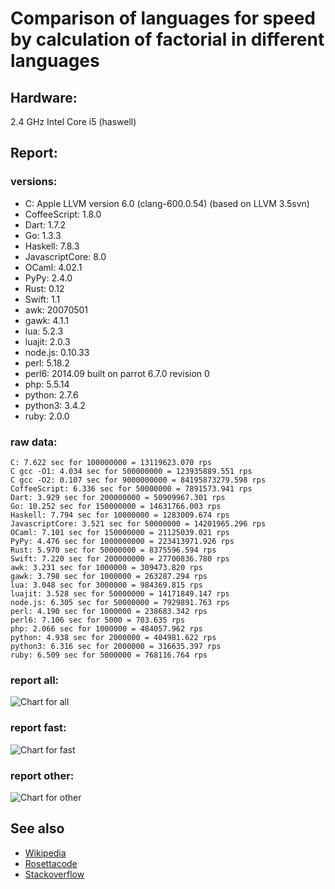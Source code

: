 Comparison of languages for speed by calculation of factorial in different languages
====================================================================================

Hardware:
---------
2.4 GHz Intel Core i5 (haswell)

Report:
-------
### versions:

  * C: Apple LLVM version 6.0 (clang-600.0.54) (based on LLVM 3.5svn)
  * CoffeeScript: 1.8.0
  * Dart: 1.7.2
  * Go: 1.3.3
  * Haskell: 7.8.3
  * JavascriptCore: 8.0
  * OCaml: 4.02.1
  * PyPy: 2.4.0
  * Rust: 0.12
  * Swift: 1.1
  * awk: 20070501
  * gawk: 4.1.1
  * lua: 5.2.3
  * luajit: 2.0.3
  * node.js: 0.10.33
  * perl: 5.18.2
  * perl6: 2014.09 built on parrot 6.7.0 revision 0
  * php: 5.5.14
  * python: 2.7.6
  * python3: 3.4.2
  * ruby: 2.0.0


### raw data:

    C: 7.622 sec for 100000000 = 13119623.070 rps
    C gcc -O1: 4.034 sec for 500000000 = 123935889.551 rps
    C gcc -O2: 0.107 sec for 9000000000 = 84195873279.598 rps
    CoffeeScript: 6.336 sec for 50000000 = 7891573.941 rps
    Dart: 3.929 sec for 200000000 = 50909967.301 rps
    Go: 10.252 sec for 150000000 = 14631766.003 rps
    Haskell: 7.794 sec for 10000000 = 1283009.674 rps
    JavascriptCore: 3.521 sec for 50000000 = 14201965.296 rps
    OCaml: 7.101 sec for 150000000 = 21125039.021 rps
    PyPy: 4.476 sec for 1000000000 = 223413971.926 rps
    Rust: 5.970 sec for 50000000 = 8375596.594 rps
    Swift: 7.220 sec for 200000000 = 27700836.780 rps
    awk: 3.231 sec for 1000000 = 309473.820 rps
    gawk: 3.798 sec for 1000000 = 263287.294 rps
    lua: 3.048 sec for 3000000 = 984369.815 rps
    luajit: 3.528 sec for 50000000 = 14171849.147 rps
    node.js: 6.305 sec for 50000000 = 7929891.763 rps
    perl: 4.190 sec for 1000000 = 238683.342 rps
    perl6: 7.106 sec for 5000 = 703.635 rps
    php: 2.066 sec for 1000000 = 484057.962 rps
    python: 4.938 sec for 2000000 = 404981.622 rps
    python3: 6.316 sec for 2000000 = 316635.397 rps
    ruby: 6.509 sec for 5000000 = 768116.764 rps


### report all:

![Chart for all](https://chart.googleapis.com/chart?cht=bhs&chs=700x425&chd=t%3A123935889%2C50909967%2C27700836%2C21125039%2C14631766%2C14201965%2C14171849%2C13119623%2C8375596%2C7929891%2C7891573%2C1283009%2C984369%2C768116%2C484057%2C404981%2C316635%2C309473%2C263287%2C238683&chco=4d89f9&chbh=15&chds=0,123935889.550715&chxt=x,y,r&chxl=1%3A%7Cperl%7Cgawk%7Cawk%7Cpython3%7Cpython%7Cphp%7Cruby%7Clua%7CHaskell%7CCoffeeScript%7Cnode.js%7CRust%7CC%7Cluajit%7CJavascriptCore%7CGo%7COCaml%7CSwift%7CDart%7CC%20gcc%20-O1%7C2%3A%7C238683%20rps%7C263287%20rps%7C309473%20rps%7C316635%20rps%7C404981%20rps%7C484057%20rps%7C768116%20rps%7C984369%20rps%7C1283009%20rps%7C7891573%20rps%7C7929891%20rps%7C8375596%20rps%7C13119623%20rps%7C14171849%20rps%7C14201965%20rps%7C14631766%20rps%7C21125039%20rps%7C27700836%20rps%7C50909967%20rps%7C123935889%20rps%7C0%3A%7C0%20%25%7C10%20%25%7C20%20%25%7C30%20%25%7C40%20%25%7C50%20%25%7C60%20%25%7C70%20%25%7C80%20%25%7C90%20%25%7C100%20%25)

### report fast:

![Chart for fast](https://chart.googleapis.com/chart?cht=bhs&chs=700x245&chd=t%3A123935889%2C50909967%2C27700836%2C21125039%2C14631766%2C14201965%2C14171849%2C13119623%2C8375596%2C7929891%2C7891573&chco=4d89f9&chbh=15&chds=0,123935889.550715&chxt=x,y,r&chxl=1%3A%7CCoffeeScript%7Cnode.js%7CRust%7CC%7Cluajit%7CJavascriptCore%7CGo%7COCaml%7CSwift%7CDart%7CC%20gcc%20-O1%7C2%3A%7C7891573%20rps%7C7929891%20rps%7C8375596%20rps%7C13119623%20rps%7C14171849%20rps%7C14201965%20rps%7C14631766%20rps%7C21125039%20rps%7C27700836%20rps%7C50909967%20rps%7C123935889%20rps%7C0%3A%7C0%20%25%7C10%20%25%7C20%20%25%7C30%20%25%7C40%20%25%7C50%20%25%7C60%20%25%7C70%20%25%7C80%20%25%7C90%20%25%7C100%20%25)

### report other:

![Chart for other](https://chart.googleapis.com/chart?cht=bhs&chs=700x205&chd=t%3A1283009%2C984369%2C768116%2C484057%2C404981%2C316635%2C309473%2C263287%2C238683&chco=4d89f9&chbh=15&chds=0,1283009.67382879&chxt=x,y,r&chxl=1%3A%7Cperl%7Cgawk%7Cawk%7Cpython3%7Cpython%7Cphp%7Cruby%7Clua%7CHaskell%7C2%3A%7C238683%20rps%7C263287%20rps%7C309473%20rps%7C316635%20rps%7C404981%20rps%7C484057%20rps%7C768116%20rps%7C984369%20rps%7C1283009%20rps%7C0%3A%7C0%20%25%7C10%20%25%7C20%20%25%7C30%20%25%7C40%20%25%7C50%20%25%7C60%20%25%7C70%20%25%7C80%20%25%7C90%20%25%7C100%20%25)



See also
--------

  * [Wikipedia](http://en.wikipedia.org/wiki/Factorial)
  * [Rosettacode](http://rosettacode.org/wiki/Factorial)
  * [Stackoverflow](http://stackoverflow.com/questions/23930/factorial-algorithms-in-different-languages)

